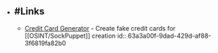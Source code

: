 - ## #Links
	- [Credit Card Generator](https://cardgenerator.org/) - Create fake credit cards for [[OSINT/SockPuppet]] creation
	  id:: 63a3a00f-9dad-429d-af88-3f6819fa82b0